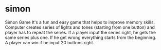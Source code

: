 # simon
Simon Game 
It's a fun and easy game that helps to improve memory skills. Computer creates series of lights and tones (starting from one button) 
and player has to repeat the series. 
If a player input the series right, he gets the same series plus one. If he get wrong everything starts from the beginning. 
A player can win if he input 20 buttons right. 
